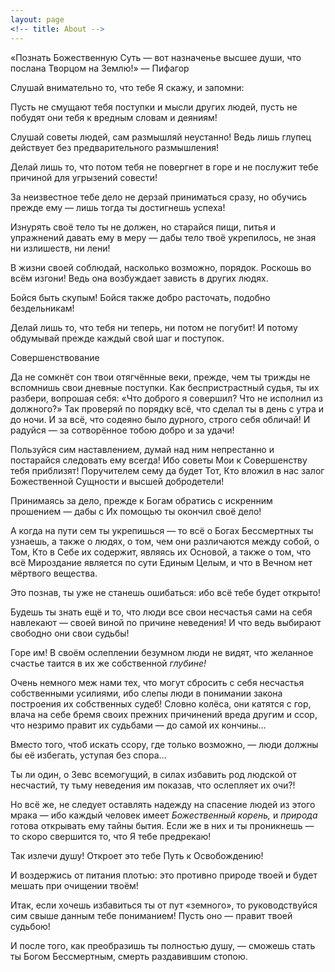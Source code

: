 ```yaml
---
layout: page
<!-- title: About -->
---
```


<!-- <p class="message"></p> -->
<p class="quote"><quote>«Познать Божественную Суть —
вот назначенье высшее души,
что послана Творцом на Землю!»</quote>
— Пифагор</p>
<div class="page">
	<p class="p-title">Слушай внимательно то, что тебе Я скажу, и запомни:</p>
	<p class="text">Пусть не смущают тебя поступки и мысли других людей, пусть не побудят они тебя к вредным словам и деяниям!</p>
	<p class="text">Слушай советы людей, сам размышляй неустанно! Ведь лишь глупец действует без предварительного размышления!</p>
	<p class="text">Делай лишь то, что потом тебя не повергнет в горе и не послужит тебе причиной для угрызений совести!</p>
	<p class="text">За неизвестное тебе дело не дерзай приниматься сразу, но обучись прежде ему — лишь тогда ты достигнешь успеха!</p>
	<p class="text">Изнурять своё тело ты не должен, но старайся пищи, питья и упражнений давать ему в меру — дабы тело твоё укрепилось, не зная ни излишеств, ни лени!</p>
	<p class="text">В жизни своей соблюдай, насколько возможно, порядок. Роскошь во всём изгони! Ведь она возбуждает зависть в других людях.</p>
	<p class="text">Бойся быть скупым! Бойся также добро расточать, подобно бездельникам!</p>
	<p class="text">Делай лишь то, что тебя ни теперь, ни потом не погубит! И потому обдумывай прежде каждый свой шаг и поступок.</p>
	<p class="p-title">Совершенствование</p>
	<p class="text">Да не сомкнёт сон твои отягчённые веки, прежде, чем ты трижды не вспомнишь свои дневные поступки. Как беспристрастный судья, ты их разбери, вопрошая себя: «Что доброго я совершил? Что не исполнил из должного?» Так проверяй по порядку всё, что сделал ты в день с утра и до ночи. И за всё, что содеяно было дурного, строго себя обличай! И радуйся — за сотворённое тобою добро и за удачи!</p>
	<p class="text">Пользуйся сим наставлением, думай над ним непрестанно и постарайся следовать ему всегда! Ибо советы Мои к Совершенству тебя приблизят! Поручителем сему да будет Тот, Кто вложил в нас залог Божественной Сущности и высшей добродетели!</p>
	<p class="text">Принимаясь за дело, прежде к Богам обратись с искренним прошением — дабы с Их помощью ты окончил своё дело!</p>
	<p class="text">А когда на пути сем ты укрепишься — то всё о Богах Бессмертных ты узнаешь, а также о людях, о том, чем они различаются между собой, о Том, Кто в Себе их содержит, являясь их Основой, а также о том, что всё Мироздание является по сути Единым Целым, и что в Вечном нет мёртвого вещества.</p>
	<p class="text">Это познав, ты уже не станешь ошибаться: ибо всё тебе будет открыто!</p>
	<p class="text">Будешь ты знать ещё и то, что люди все свои несчастья сами на себя навлекают — своей виной по причине неведения! И что ведь выбирают свободно они свои судьбы!</p>
	<p class="text">Горе им! В своём ослеплении безумном люди не видят, что желанное счастье таится в их же собственной <i>глубине!</i></p>
	<p class="text">Очень немного меж нами тех, что могут сбросить с себя несчастья собственными усилиями, ибо слепы люди в понимании закона построения их собственных судеб! Словно колёса, они катятся с гор, влача на себе бремя своих прежних причинений вреда другим и ссор, что незримо правит их судьбами — до самой их кончины…</p>
	<p class="text">Вместо того, чтоб искать ссору, где только возможно, — люди должны бы её избегать, уступая без спора…</p>
	<p class="text">Ты ли один, о Зевс всемогущий, в силах избавить род людской от несчастий, ту тьму неведения им показав, что ослепляет их очи?!</p>
	<p class="text">Но всё же, не следует оставлять надежду на спасение людей из этого мрака — ибо каждый человек имеет <i>Божественный корень,</i> и <i>природа</i> готова открывать ему тайны бытия. Если же в них и ты проникнешь — то скоро свершится то, что Я тебе предрекаю!</p>
	<p class="text">Так излечи душу! Откроет это тебе Путь к Освобождению!</p>
	<p class="text">И воздержись от питания плотью: это противно природе твоей и будет мешать при очищении твоём!</p>
	<p class="text">Итак, если хочешь избавиться ты от пут «земного», то руководствуйся сим свыше данным тебе пониманием! Пусть оно — правит твоей судьбою!</p>
	<p class="text">И после того, как преобразишь ты полностью душу, — сможешь стать ты Богом Бессмертным, смерть раздавившим стопою.</p>
</div>
